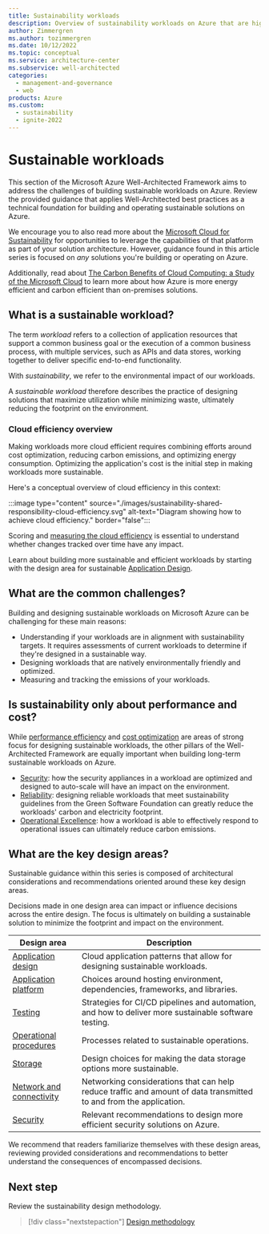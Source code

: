 ```yaml
---
title: Sustainability workloads
description: Overview of sustainability workloads on Azure that are highly reliable.
author: Zimmergren
ms.author: tozimmergren
ms.date: 10/12/2022
ms.topic: conceptual
ms.service: architecture-center
ms.subservice: well-architected
categories:
  - management-and-governance
  - web
products: Azure
ms.custom:
  - sustainability
  - ignite-2022
---
```


# Sustainable workloads

This section of the Microsoft Azure Well-Architected Framework aims to address the challenges of building sustainable workloads on Azure. Review the provided guidance that applies Well-Architected best practices as a technical foundation for building and operating sustainable solutions on Azure.

We encourage you to also read more about the [Microsoft Cloud for Sustainability](https://www.microsoft.com/sustainability/cloud) for opportunities to leverage the capabilities of that platform as part of your solution architecture. However, guidance found in this article series is focused on _any_ solutions you're building or operating on Azure.

Additionally, read about [The Carbon Benefits of Cloud Computing: a Study of the Microsoft Cloud](https://www.microsoft.com/download/details.aspx?id=56950) to learn more about how Azure is more energy efficient and carbon efficient than on-premises solutions.

## What is a sustainable workload?

The term _workload_ refers to a collection of application resources that support a common business goal or the execution of a common business process, with multiple services, such as APIs and data stores, working together to deliver specific end-to-end functionality.

With _sustainability_, we refer to the environmental impact of our workloads.

A _sustainable workload_ therefore describes the practice of designing solutions that maximize utilization while minimizing waste, ultimately reducing the footprint on the environment.

### Cloud efficiency overview

Making workloads more cloud efficient requires combining efforts around cost optimization, reducing carbon emissions, and optimizing energy consumption. Optimizing the application's cost is the initial step in making workloads more sustainable.

Here's a conceptual overview of cloud efficiency in this context:

:::image type="content" source="./images/sustainability-shared-responsibility-cloud-efficiency.svg" alt-text="Diagram showing how to achieve cloud efficiency." border="false":::

Scoring and [measuring the cloud efficiency](sustainability-design-methodology.md#3understanding-your-emissions) is essential to understand whether changes tracked over time have any impact.

Learn about building more sustainable and efficient workloads by starting with the design area for sustainable [Application Design](sustainability-application-design.md).

## What are the common challenges?

Building and designing sustainable workloads on Microsoft Azure can be challenging for these main reasons:

- Understanding if your workloads are in alignment with sustainability targets. It requires assessments of current workloads to determine if they're designed in a sustainable way.
- Designing workloads that are natively environmentally friendly and optimized.
- Measuring and tracking the emissions of your workloads.

## Is sustainability only about performance and cost?

While [performance efficiency](/azure/architecture/framework/scalability/) and [cost optimization](/azure/architecture/framework/cost/) are areas of strong focus for designing sustainable workloads, the other pillars of the Well-Architected Framework are equally important when building long-term sustainable workloads on Azure.

- [Security](/azure/architecture/framework/security/): how the security appliances in a workload are optimized and designed to auto-scale will have an impact on the environment.
- [Reliability](/azure/architecture/framework/resiliency/): designing reliable workloads that meet sustainability guidelines from the Green Software Foundation can greatly reduce the workloads' carbon and electricity footprint.
- [Operational Excellence](/azure/architecture/framework/devops/): how a workload is able to effectively respond to operational issues can ultimately reduce carbon emissions.

## What are the key design areas?

Sustainable guidance within this series is composed of architectural considerations and recommendations oriented around these key design areas.

Decisions made in one design area can impact or influence decisions across the entire design. The focus is ultimately on building a sustainable solution to minimize the footprint and impact on the environment.

|Design area|Description|
|---|---|
|[Application design](sustainability-application-design.md)|Cloud application patterns that allow for designing sustainable workloads.|
|[Application platform](sustainability-application-platform.md)|Choices around hosting environment, dependencies, frameworks, and libraries.|
|[Testing](sustainability-testing.md)|Strategies for CI/CD pipelines and automation, and how to deliver more sustainable software testing.|
|[Operational procedures](sustainability-operational-procedures.md)|Processes related to sustainable operations.|
|[Storage](sustainability-storage.md)|Design choices for making the data storage options more sustainable.|
|[Network and connectivity](sustainability-networking.md)|Networking considerations that can help reduce traffic and amount of data transmitted to and from the application.|
|[Security](sustainability-security.md)|Relevant recommendations to design more efficient security solutions on Azure.|

We recommend that readers familiarize themselves with these design areas, reviewing provided considerations and recommendations to better understand the consequences of encompassed decisions.

## Next step

Review the sustainability design methodology.

> [!div class="nextstepaction"]
> [Design methodology](sustainability-design-methodology.md)
